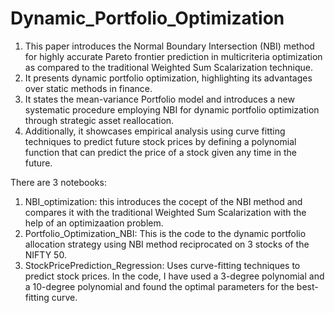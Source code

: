 # Dynamic_Portfolio_Optimization
1. This paper introduces the Normal Boundary Intersection (NBI) method for highly accurate Pareto frontier prediction in multicriteria optimization as compared to the traditional Weighted Sum Scalarization technique.
2.  It presents dynamic portfolio optimization, highlighting its advantages over static methods in finance.
3.  It states the mean-variance Portfolio model and introduces a new systematic procedure employing NBI for dynamic portfolio optimization through strategic asset reallocation.
4.  Additionally, it showcases empirical analysis using curve fitting techniques to predict future stock prices by defining a polynomial function that can predict the price of a stock given any time in the future.

There are 3 notebooks:
1. NBI_optimization: this introduces the cocept of the NBI method and compares it with the traditional Weighted Sum Scalarization with the help of an optimizaation problem.
2. Portfolio_Optimization_NBI: This is the code to the dynamic portfolio allocation strategy using NBI method reciprocated on 3 stocks of the NIFTY 50.
3. StockPricePrediction_Regression: Uses curve-fitting techniques to predict stock prices. In the code, I have used a 3-degree polynomial and a 10-degree polynomial and found the optimal parameters for the best-fitting curve.
